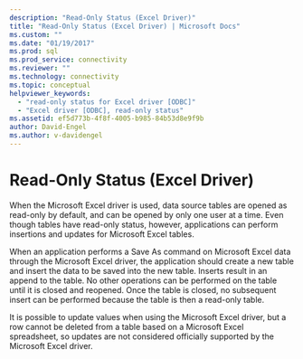 ```yaml
---
description: "Read-Only Status (Excel Driver)"
title: "Read-Only Status (Excel Driver) | Microsoft Docs"
ms.custom: ""
ms.date: "01/19/2017"
ms.prod: sql
ms.prod_service: connectivity
ms.reviewer: ""
ms.technology: connectivity
ms.topic: conceptual
helpviewer_keywords: 
  - "read-only status for Excel driver [ODBC]"
  - "Excel driver [ODBC], read-only status"
ms.assetid: ef5d773b-4f8f-4005-b985-84b53d8e9f9b
author: David-Engel
ms.author: v-davidengel
---
```

# Read-Only Status (Excel Driver)
When the Microsoft Excel driver is used, data source tables are opened as read-only by default, and can be opened by only one user at a time. Even though tables have read-only status, however, applications can perform insertions and updates for Microsoft Excel tables.  
  
 When an application performs a Save As command on Microsoft Excel data through the Microsoft Excel driver, the application should create a new table and insert the data to be saved into the new table. Inserts result in an append to the table. No other operations can be performed on the table until it is closed and reopened. Once the table is closed, no subsequent insert can be performed because the table is then a read-only table.  
  
 It is possible to update values when using the Microsoft Excel driver, but a row cannot be deleted from a table based on a Microsoft Excel spreadsheet, so updates are not considered officially supported by the Microsoft Excel driver.
